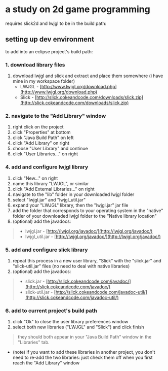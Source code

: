 # a study on 2d game programming

requires slick2d and lwjgl to be in the build path:


## setting up dev environment

to add into an eclipse project's build path:

### 1. download library files

1. download lwjgl and slick and extract and place them somewhere (i have mine in my workspace folder)
	* LWJGL - [http://www.lwjgl.org/download.php](http://www.lwjgl.org/download.php)
	* Slick - [http://slick.cokeandcode.com/downloads/slick.zip](http://slick.cokeandcode.com/downloads/slick.zip)


### 2. navigate to the "Add Library" window

1. right click on the project
2. click "Properties" at bottom
3. click "Java Build Path" on left
4. click "Add Library" on right
5. choose "User Library" and continue
6. click "User Libraries…" on right
	
### 4. add and configure lwjgl library

1. click "New…" on right
2. name this library "LWJGL", or similar
3. click "Add External Libraries…" on right
4. navigate to the "lib" folder in your downloaded lwjgl folder
5. select "lwjgl.jar" and "lwjgl_util.jar"
6. expand your "LWJGL" library, then the "lwjgl.jar" jar file
7. add the folder that corresponds to your operating system in the "native" folder of your downloaded lwjgl folder to the "Native library location"
8. (optional) add the javadocs:
> * lwjgl.jar - [http://lwjgl.org/javadoc/](http://lwjgl.org/javadoc/)
> * lwjgl_util.jar - [http://lwjgl.org/javadoc/](http://lwjgl.org/javadoc/)

### 5. add and configure slick library

1. repeat this process in a new user library, "Slick" with the "slick.jar" and "slick-util.jar" files (no need to deal with native libraries)
2. (optional) add the javadocs:
> * slick.jar - [http://slick.cokeandcode.com/javadoc/](http://slick.cokeandcode.com/javadoc/)
> * slick-util.jar - [http://slick.cokeandcode.com/javadoc-util/](http://slick.cokeandcode.com/javadoc-util/)

### 6. add to current project's build path

1. click "Ok" to close the user library preferences window
2. select both new libraries ("LWJGL" and "Slick") and click finish
> they should both appear in your "Java Build Path" window in the "Libraries" tab.
* (note) if you want to add these libraries in another project, you don't need to re-add the two libraries: just check them off when you first reach the "Add Library" window